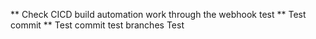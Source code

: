 ** Check CICD build automation work through the webhook test
** Test commit
** Test commit test branches
Test

